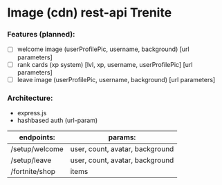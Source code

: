 # Image (cdn) rest-api Trenite



### Features (planned):

- [ ] welcome image (userProfilePic, username, background) [url parameters]
- [ ] rank cards (xp system) [lvl, xp, username, userProfilePic] [url parameters]
- [ ] leave image (userProfilePic, username, background) [url parameters]

### Architecture:

- express.js
- hashbased auth (url-param)

| endpoints:     | params:                         |
| -------------- | ------------------------------- |
| /setup/welcome | user, count, avatar, background |
| /setup/leave   | user, count, avatar, background |
| /fortnite/shop | items                           |

